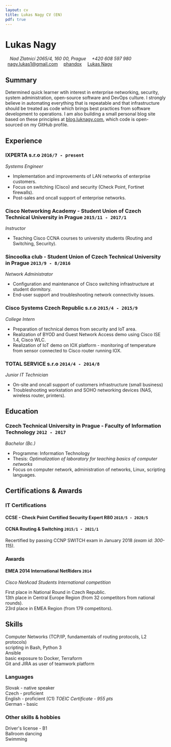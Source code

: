 ```yaml
---
layout: cv
title: Lukas Nagy CV (EN)
pdf: true
---
```

# Lukas __Nagy__
<div id="contact_info">
<i class="fi-home" style="margin-left:1em">Nad Zlatnicí 2065/4, 160 00, Prague</i> 
<i class="fi-telephone" style="margin-left:1em">+420 608 597 980</i>
<i class="fi-mail" style="margin-left:1em"></i>
<a href="nagy.lukas1@gmail.com" style="margin-left:0.5em">nagy.lukas1@gmail.com</a>
<i class="fi-social-github" style="margin-left:1em"></i>
<a href="https://github.com/phandox">phandox</a>
<i class="fi-social-linkedin" style="margin-left:1em"></i>
<a href="www.linkedin.com/in/nagylukas">Lukas Nagy</a>
</div>

## Summary

Determined quick learner wtih interest in enterprise networking, security, system administration, open-source software and DevOps culture. I strongly believe in automating everything that is repeatable and that infrastructure should be treated as code which brings best practices from software development to operations. I am also building a small personal blog site based on these principles at [blog.luknagy.com](https://blog.luknagy.com), which code is open-sourced on my GitHub profile.

## Experience

### __IXPERTA s.r.o__  `2016/7 - present`
_Systems Engineer_<br>

- Implementation and improvements of LAN networks of enterprise customers.
- Focus on switching (Cisco) and security (Check Point, Fortinet firewalls).
- Post-sales and oncall support of enterprise networks.

### __Cisco Networking Academy - Student Union of Czech Technical University in Prague__  `2015/11 - 2017/1`
_Instructor_<br>

- Teaching Cisco CCNA courses to university students (Routing and Switching, Security).

### __Sincoolka club - Student Union of Czech Technical University in Prague__  `2013/9 - 8/2016`
_Network Administrator_<br>

- Configuration and maintenance of Cisco switching infrastructure at student dormitory.
- End-user support and troubleshooting network connectivity issues.

### __Cisco Systems Czech Republic s.r.o__  `2015/4 - 2015/9`
_College Intern_<br>

- Preparation of technical demos from security and IoT area.
- Realization of BYOD and Guest Network Access demo using Cisco ISE 1.4, Cisco WLC.
- Realization of IoT demo on IOX platform - monitoring of temperature from sensor connected to Cisco router running IOX.

### __TOTAL SERVICE s.r.o__  `2014/4 - 2014/8`
_Junior IT Technician_<br>

- On-site and oncall support of customers infrastructure (small business)
- Troubleshooting workstation and SOHO networking devices (NAS, wireless router, printers).

## Education

### __Czech Technical University in Prague - Faculty of Information Technology__  `2012 - 2017`
_Bachelor (Bc.)_<br>

- Programme: Information Technology
- Thesis: _Optimalization of laboratory for teaching basics of computer networks_
- Focus on computer network, administration of networks, Linux, scripting languages.

## Certifications & Awards

### IT Certifications

#### __CCSE - Check Point Certified Security Expert R80__  `2018/5 - 2020/5`

#### __CCNA Routing & Switching__ `2015/1 - 2021/1`
Recertified by passing CCNP SWITCH exam in January 2018 _(exam id: 300-115)_.


### Awards

#### __EMEA 2014 International NetRiders__ `2014`
_Cisco NetAcad Students International competition_<br>

First place in National Round in Czech Republic.<br>
13th place in Central Europe Region (from 32 competitors from national rounds).<br>
23rd place in EMEA Region (from 179 competitors).<br>

## Skills

Computer Networks (TCP/IP, fundamentals of routing protocols, L2 protocols)<br>
scripting in Bash, Python 3<br>
Ansible<br>
basic exposure to Docker, Terraform<br>
Git and JIRA as user of teamwork platform<br>

### Languages

Slovak - native speaker<br>
Czech - proficient<br>
English - proficient (C1)
_TOEIC Certificate - 955 pts_<br>
German - basic<br>

### Other skills & hobbies

Driver's license - B1<br>
Ballroom dancing<br>
Swimming<br>
<!-- ### Footer

Last updated: May 2018 -->
